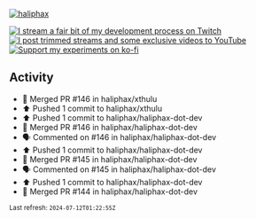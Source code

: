[![haliphax](https://pbs.twimg.com/profile_banners/458808076/1545597092/1500x500)](https://haliphax.dev)

[![I stream a fair bit of my development process on Twitch](https://img.shields.io/twitch/status/haliphax?logo=twitch&style=for-the-badge)](https://twitch.tv/haliphax) &nbsp; [![I post trimmed streams and some exclusive videos to YouTube](https://img.shields.io/badge/youtube-watch-f00?logo=youtube&style=for-the-badge)](https://youtube.com/haliphaxyt) &nbsp; [![Support my experiments on ko-fi](https://img.shields.io/badge/kofi-support-ff5e5b?logo=ko-fi&style=for-the-badge)](https://ko-fi.com/haliphax)

## Activity

* 🎉 Merged PR #146 in haliphax/xthulu
* ⬆️ Pushed 1 commit to haliphax/xthulu
* ⬆️ Pushed 1 commit to haliphax/haliphax-dot-dev
* 🎉 Merged PR #146 in haliphax/haliphax-dot-dev
* 🗣 Commented on #146 in haliphax/haliphax-dot-dev
* ⬆️ Pushed 1 commit to haliphax/haliphax-dot-dev
* 🎉 Merged PR #145 in haliphax/haliphax-dot-dev
* 🗣 Commented on #145 in haliphax/haliphax-dot-dev
* ⬆️ Pushed 1 commit to haliphax/haliphax-dot-dev
* 🎉 Merged PR #144 in haliphax/haliphax-dot-dev

<small>Last refresh: `2024-07-12T01:22:55Z`</small>
